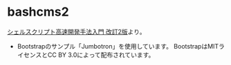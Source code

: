 # bashcms2
[シェルスクリプト高速開発手法入門 改訂2版](https://b.ueda.tech/?page=bashcms2)より。
* Bootstrapのサンプル「Jumbotron」を使用しています。
BootstrapはMITライセンスとCC BY 3.0によって配布されています。
